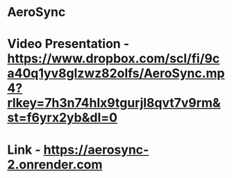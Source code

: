# AeroSync

# Video Presentation - https://www.dropbox.com/scl/fi/9ca40q1yv8glzwz82olfs/AeroSync.mp4?rlkey=7h3n74hlx9tgurjl8qvt7v9rm&st=f6yrx2yb&dl=0

# Link - https://aerosync-2.onrender.com

